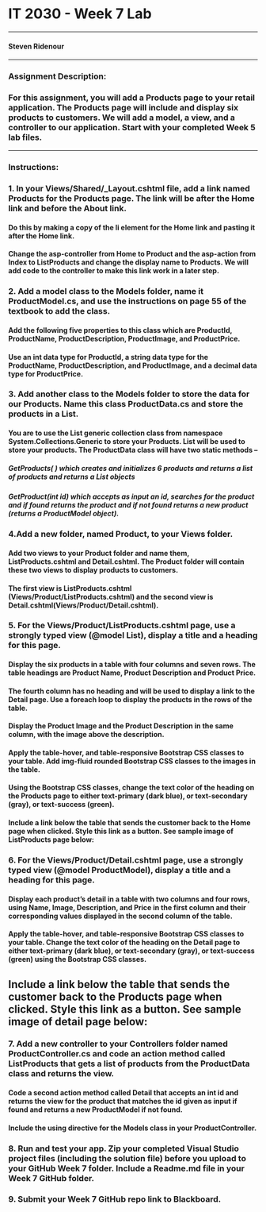 # IT 2030 - Week 7 Lab 
___
####  Steven Ridenour
___
### Assignment Description:
### For this assignment, you will add a Products page to your retail application. The Products page will include and display six products to customers. We will add a model, a view, and a controller to our application. Start with your completed Week 5 lab files.
___
### Instructions:
### 1. In your Views/Shared/_Layout.cshtml file, add a link named Products for the Products page. The link will be after the Home link and before the About link.

#### Do this by making a copy of the li element for the Home link and pasting it after the Home link.

#### Change the asp-controller from Home to Product and the asp-action from Index to ListProducts and change the display name to Products. We will add code to the controller to make this link work in a later step.


### 2. Add a model class to the Models folder, name it ProductModel.cs, and use the instructions on page 55 of the textbook to add the class.

#### Add the following five properties to this class which are ProductId, ProductName, ProductDescription, ProductImage, and ProductPrice.

#### Use an int data type for ProductId, a string data type for the ProductName, ProductDescription, and ProductImage, and a decimal data type for ProductPrice.


### 3. Add another class to the Models folder to store the data for our Products. Name this class ProductData.cs and store the products in a List.

#### You are to use the List<T> generic collection class from namespace System.Collections.Generic to store your Products. List<ProductModel> will be used to store your products. The ProductData class will have two static methods –

##### GetProducts( ) which creates and initializes 6 products and returns a list of products and returns a List<ProductModel> objects

##### GetProduct(int id) which accepts as input an id, searches for the product and if found returns the product and if not found returns a new product (returns a ProductModel object).


### 4.Add a new folder, named Product, to your Views folder.

#### Add two views to your Product folder and name them, ListProducts.cshtml and Detail.cshtml. The Product folder will contain these two views to display products to customers.

#### The first view is ListProducts.cshtml (Views/Product/ListProducts.cshtml) and the second view is Detail.cshtml(Views/Product/Detail.cshtml).


### 5. For the Views/Product/ListProducts.cshtml page, use a strongly typed view (@model List<ProductModel>), display a title and a heading for this page.

#### Display the six products in a table with four columns and seven rows. The table headings are Product Name, Product Description and Product Price.

#### The fourth column has no heading and will be used to display a link to the Detail page. Use a foreach loop to display the products in the rows of the table.

#### Display the Product Image and the Product Description in the same column, with the image above the description.

#### Apply the table-hover, and table-responsive Bootstrap CSS classes to your table. Add img-fluid rounded Bootstrap CSS classes to the images in the table.

#### Using the Bootstrap CSS classes, change the text color of the heading on the Products page to either text-primary (dark blue), or text-secondary (gray), or text-success (green).

#### Include a link below the table that sends the customer back to the Home page when clicked. Style this link as a button. See sample image of ListProducts page below:


### 6. For the Views/Product/Detail.cshtml page, use a strongly typed view (@model ProductModel), display a title and a heading for this page.

#### Display each product’s detail in a table with two columns and four rows, using Name, Image, Description, and Price in the first column and their corresponding values displayed in the second column of the table.

#### Apply the table-hover, and table-responsive Bootstrap CSS classes to your table. Change the text color of the heading on the Detail page to either text-primary (dark blue), or text-secondary (gray), or text-success (green) using the Bootstrap CSS classes.
## Include a link below the table that sends the customer back to the Products page when clicked. Style this link as a button. See sample image of detail page below:
 

### 7. Add a new controller to your Controllers folder named ProductController.cs and code an action method called ListProducts that gets a list of products from the ProductData class and returns the view.

#### Code a second action method called Detail that accepts an int id and returns the view for the product that matches the id given as input if found and returns a new ProductModel if not found.

#### Include the using directive for the Models class in your ProductController.


### 8. Run and test your app. Zip your completed Visual Studio project files (including the solution file) before you upload to your GitHub Week 7 folder. Include a Readme.md file in your Week 7 GitHub folder.


### 9. Submit your Week 7 GitHub repo link to Blackboard. 
